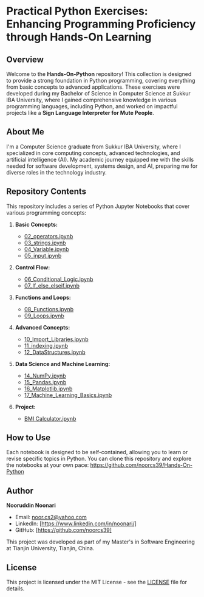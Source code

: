 # Practical Python Exercises: Enhancing Programming Proficiency through Hands-On Learning

## Overview

Welcome to the **Hands-On-Python** repository! This collection is designed to provide a strong foundation in Python programming, covering everything from basic concepts to advanced applications. These exercises were developed during my Bachelor of Science in Computer Science at Sukkur IBA University, where I gained comprehensive knowledge in various programming languages, including Python, and worked on impactful projects like a **Sign Language Interpreter for Mute People**.

## About Me

I'm a Computer Science graduate from Sukkur IBA University, where I specialized in core computing concepts, advanced technologies, and artificial intelligence (AI). My academic journey equipped me with the skills needed for software development, systems design, and AI, preparing me for diverse roles in the technology industry.

## Repository Contents

This repository includes a series of Python Jupyter Notebooks that cover various programming concepts:

1. **Basic Concepts:**
   - [02_operators.ipynb](02_operators.ipynb)
   - [03_strings.ipynb](03_strings.ipynb)
   - [04_Variable.ipynb](04_Variable.ipynb)
   - [05_input.ipynb](05_input.ipynb)

2. **Control Flow:**
   - [06_Conditional_Logic.ipynb](06_Conditional_Logic.ipynb)
   - [07_If_else_elseif.ipynb](07_If_else_elseif.ipynb)

3. **Functions and Loops:**
   - [08_Functions.ipynb](08_Functions.ipynb)
   - [09_Loops.ipynb](09_Loops.ipynb)

4. **Advanced Concepts:**
   - [10_Import_Libraries.ipynb](10_Import_Libraries.ipynb)
   - [11_indexing.ipynb](11_indexing.ipynb)
   - [12_DataStructures.ipynb](12_DataStructures.ipynb)

5. **Data Science and Machine Learning:**
   - [14_NumPy.ipynb](14_NumPy.ipynb)
   - [15_Pandas.ipynb](15_Pandas.ipynb)
   - [16_Matplotlib.ipynb](16_Matplotlib.ipynb)
   - [17_Machine_Learning_Basics.ipynb](17_Machine_Learning_Basics.ipynb)

6. **Project:**
   - [BMI Calculator.ipynb](BMI%20Calculator.ipynb)

## How to Use

Each notebook is designed to be self-contained, allowing you to learn or revise specific topics in Python. You can clone this repository and explore the notebooks at your own pace:
https://github.com/noorcs39/Hands-On-Python

## Author

**Nooruddin Noonari**

- Email: noor.cs2@yahoo.com
- LinkedIn: [https://www.linkedin.com/in/noonari/]
- GitHub: [https://github.com/noorcs39]

This project was developed as part of my Master's in Software Engineering at Tianjin University, Tianjin, China.

## License

This project is licensed under the MIT License - see the [LICENSE](LICENSE) file for details.

